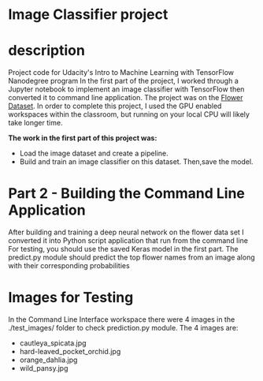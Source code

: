 # Image Classifier project
# description
Project code for Udacity's Intro to Machine Learning with TensorFlow Nanodegree program In the first part of the project, I worked through a Jupyter notebook to implement an image classifier with TensorFlow then converted it to command line application. The project was on the [Flower Dataset](https://www.robots.ox.ac.uk/~vgg/data/flowers/102/index.html). 
In order to complete this project, I used the GPU enabled workspaces within the classroom, but running on your local CPU will likely take longer time.

**The work in the first part of this project was:**
* Load the image dataset and create a pipeline.
* Build and train an image classifier on this dataset. Then,save the model.



# Part 2 - Building the Command Line Application
After building and training a deep neural network on the flower data set I converted it into Python script application that run from the command line For testing, you should use the saved Keras model in the first part.
The predict.py module should predict the top flower names from an image along with their corresponding probabilities


# Images for Testing
In the Command Line Interface workspace there were 4 images in the ./test_images/ folder to check prediction.py module. The 4 images are:

* cautleya_spicata.jpg
* hard-leaved_pocket_orchid.jpg
* orange_dahlia.jpg
* wild_pansy.jpg